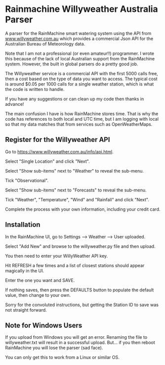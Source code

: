 # Rainmachine Willyweather Australia Parser
A parser for the RainMachine smart watering system using the API from www.willyweather.com.au which provides a commercial Json API for the Australian Bureau of Meteorology data.

Note that I am not a professional (or even amateur!!) programmer.
I wrote this because of the lack of local Australian support from the RainMachine system.
However, the built in global parsers do a pretty good job.

The Willyweather service is a commercial API with the first 5000 calls free, then a cost based on the type of data you want to access.
The typical cost is around $0.05 per 1000 calls for a single weather station, which is what the code is written to handle.

If you have any suggestions or can clean up my code then thanks in advance!

The main confusion I have is how RainMachine stores time. That is why the code has references to both local and UTC time, but I am logging with local so that my data matches that from services such as OpenWeatherMaps.

## Register for the Willyweather API
Go to https://www.willyweather.com.au/info/api.html.

Select "Single Location" and click "Next".

Select "Show sub-items" next to "Weather" to reveal the sub-menu.

Tick "Observational".

Select "Show sub-items" next to "Forecasts" to reveal the sub-menu.

Tick "Weather", "Temperature", "Wind" and "Rainfall" and click "Next".

Complete the process with your own information, including your credit card.


## Installation
In the RainMachine UI, go to Settings --> Weather --> User uploaded.

Select "Add New" and browse to the willyweather.py file and then upload.

You then need to enter your WillyWeather API key.

Hit REFRESH a few times and a list of closest stations should appear magically in the UI.

Enter the one you want and SAVE.

If nothing saves, then press the DEFAULTS button to populate the default value, then change to your own.

Sorry for the convoluted instructions, but getting the Station ID to save was not straight forward.

## Note for Windows Users
If you upload from Windows you will get an error.
Renaming the file to willyweather.txt will result in a successful upload.
But... if you then reboot RainMachine you will lose the parser (sad face).

You can only get this to work from a Linux or similar OS.
